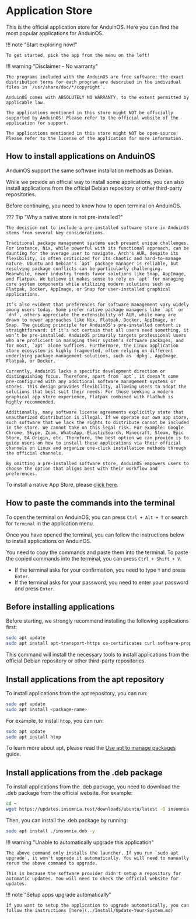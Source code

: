# Application Store

This is the official application store for AnduinOS. Here you can find the most popular applications for AnduinOS.

!!! note "Start exploring now!"

    To get started, pick the app from the menu on the left!

!!! warning "Disclaimer - No warranty"

    The programs included with the AnduinOS are free software; the exact distribution terms for each program are described in the individual files in `/usr/share/doc/*/copyright`.

    AnduinOS comes with ABSOLUTELY NO WARRANTY, to the extent permitted by applicable law.

    The applications mentioned in this store might NOT be officially supported by AnduinOS! Please refer to the official website of the application for support.

    The applications mentioned in this store might NOT be open-source! Please refer to the license of the application for more information.

## How to install applications on AnduinOS

AnduinOS support the same software installation methods as Debian.

While we provide an official way to install some applications, you can also install applications from the official Debian repository or other third-party repositories.

Before continuing, you need to know how to open terminal on AnduinOS.

??? Tip "Why a native store is not pre-installed?"

    The decision not to include a pre-installed software store in AnduinOS stems from several key considerations.

    Traditional package management systems each present unique challenges. For instance, Nix, while powerful with its functional approach, can be daunting for the average user to navigate. Arch's AUR, despite its flexibility, is often criticized for its chaotic and hard-to-manage nature. Ubuntu and Debian's `apt` package manager is reliable, but resolving package conflicts can be particularly challenging. Meanwhile, newer industry trends favor solutions like Snap, AppImage, and Flatpak. We believe it makes sense to rely on `apt` for managing core system components while utilizing modern solutions such as Flatpak, Docker, AppImage, or Snap for user-installed graphical applications.

    It’s also evident that preferences for software management vary widely among users today. Some prefer native package managers like `apt` or `dnf`, others appreciate the extensibility of AUR, while many are drawn to newer approaches like Nix, Flatpak, Docker, AppImage, or Snap. The guiding principle for AnduinOS's pre-installed content is straightforward: if it’s not certain that all users need something, it won’t be pre-installed. AnduinOS primarily targets professional users who are proficient in managing their system's software packages, and for most, `apt` alone suffices. Furthermore, the Linux application store ecosystem is highly fragmented, often relying on different underlying package management solutions, such as `dpkg`, AppImage, Flatpak, or Docker.

    Currently, AnduinOS lacks a specific development direction or distinguishing focus. Therefore, apart from `apt`, it doesn’t come pre-configured with any additional software management systems or stores. This design provides flexibility, allowing users to adopt the solutions that best suit their needs. For those seeking a modern graphical app store experience, Flatpak combined with Flathub is highly recommended.

    Additionally, many software license agreements explicitly state that unauthorized distribution is illegal. If we operate our own app store, such software that we lack the rights to distribute cannot be included in the store. We cannot take on this legal risk. For example: Google Chrome, Skype, Zoom, WhatsApp, ElasticSearch, Minecraft, Steam, Epic Store, EA Origin, etc. Therefore, the best option we can provide is to guide users on how to install these applications via their official channels on Linux and organize one-click installation methods through the official channels.

    By omitting a pre-installed software store, AnduinOS empowers users to choose the option that aligns best with their workflow and preferences.

To install a native App Store, please [click here](../Install/Install-An-App-Store.md).

## How to paste the commands into the terminal

To open the terminal on AnduinOS, you can press `Ctrl + Alt + T` or search for `Terminal` in the application menu.

Once you have opened the terminal, you can follow the instructions below to install applications on AnduinOS.

You need to copy the commands and paste them into the terminal. To paste the copied commands into the terminal, you can press `Ctrl + Shift + V`.

* If the terminal asks for your confirmation, you need to type `Y` and press `Enter`.
* If the terminal asks for your password, you need to enter your password and press `Enter`.

## Before installing applications

Before starting, we strongly recommend installing the following applications first:

```bash title="Install the necessary tools"
sudo apt update
sudo apt install apt-transport-https ca-certificates curl software-properties-common wget gnupg -y
```

This command will install the necessary tools to install applications from the official Debian repository or other third-party repositories.

## Install applications from the apt repository

To install applications from the apt repository, you can run:

```bash
sudo apt update
sudo apt install <package-name>
```

For example, to install `htop`, you can run:

```bash
sudo apt update
sudo apt install htop
```

To learn more about apt, please read the [Use apt to manage packages](../Skills/System-Management/Use-APT-to-manage-packages.md) guide.

## Install applications from the .deb package

To install applications from the .deb package, you need to download the .deb package from the official website. For example:

```bash
cd ~
wget https://updates.insomnia.rest/downloads/ubuntu/latest -O insomnia.deb
```

Then, you can install the .deb package by running:

```bash
sudo apt install ./insomnia.deb -y
```

!!! warning "Unable to automatically upgrade this application"

    The above command only installs the launcher. If you run `sudo apt upgrade`, it won't upgrade it automatically. You will need to manually rerun the above command to upgrade.

    This is because the software provider didn't setup a repository for automatic updates. You will need to check the official website for updates.

!!! note "Setup apps upgrade automatically"

    If you want to setup the application to upgrade automatically, you can follow the instructions [here](../Install/Update-Your-System.md)
